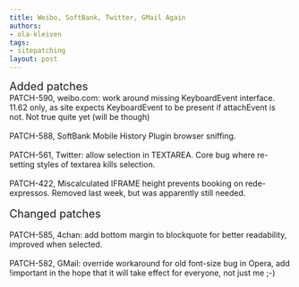 ```yaml
---
title: Weibo, SoftBank, Twitter, GMail Again
authors:
- ola-kleiven
tags:
- sitepatching
layout: post
---
```

<span style="font-size: 140%">Added patches</span><br/>PATCH-590, weibo.com: work around missing KeyboardEvent interface. 11.62 only, as site expects KeyboardEvent to be present if attachEvent is not. Not true quite yet (will be though)<br/><br/>PATCH-588, SoftBank Mobile History Plugin browser sniffing.<br/><br/>PATCH-561, Twitter: allow selection in TEXTAREA. Core bug where re-setting styles of textarea kills selection.<br/><br/>PATCH-422, Miscalculated IFRAME height prevents booking on rede-expressos. Removed last week, but was apparently still needed.<br/> <br/><span style="font-size: 140%">Changed patches</span><br/><br/>PATCH-585, 4chan: add bottom margin to blockquote for better readability, improved when selected.<br/><br/>PATCH-582, GMail: override workaround for old font-size bug in Opera, add !important in the hope that it will take effect for everyone, not just me ;-)
